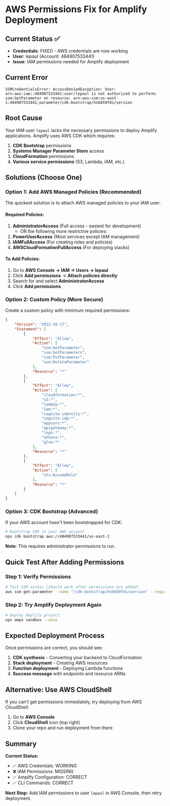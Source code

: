 # AWS Permissions Fix for Amplify Deployment

## Current Status ✅ 
- **Credentials**: FIXED - AWS credentials are now working
- **User**: lepaul (Account: 484907533441)
- **Issue**: IAM permissions needed for Amplify deployment

## Current Error
```
SSMCredentialsError: AccessDeniedException: User: arn:aws:iam::484907533441:user/lepaul is not authorized to perform: ssm:GetParameter on resource: arn:aws:ssm:us-east-1:484907533441:parameter/cdk-bootstrap/hnb659fds/version
```

## Root Cause
Your IAM user `lepaul` lacks the necessary permissions to deploy Amplify applications. Amplify uses AWS CDK which requires:
1. **CDK Bootstrap** permissions
2. **Systems Manager Parameter Store** access
3. **CloudFormation** permissions
4. **Various service permissions** (S3, Lambda, IAM, etc.)

## Solutions (Choose One)

### Option 1: Add AWS Managed Policies (Recommended)
The quickest solution is to attach AWS managed policies to your IAM user:

#### Required Policies:
1. **AdministratorAccess** (Full access - easiest for development)
   - OR the following more restrictive policies:
2. **PowerUserAccess** (Most services except IAM management)
3. **IAMFullAccess** (For creating roles and policies)
4. **AWSCloudFormationFullAccess** (For deploying stacks)

#### To Add Policies:
1. Go to **AWS Console → IAM → Users → lepaul**
2. Click **Add permissions** → **Attach policies directly**
3. Search for and select **AdministratorAccess**
4. Click **Add permissions**

### Option 2: Custom Policy (More Secure)
Create a custom policy with minimum required permissions:

```json
{
    "Version": "2012-10-17",
    "Statement": [
        {
            "Effect": "Allow",
            "Action": [
                "ssm:GetParameter",
                "ssm:GetParameters",
                "ssm:PutParameter",
                "ssm:DeleteParameter"
            ],
            "Resource": "*"
        },
        {
            "Effect": "Allow",
            "Action": [
                "cloudformation:*",
                "s3:*",
                "lambda:*",
                "iam:*",
                "cognito-identity:*",
                "cognito-idp:*",
                "appsync:*",
                "apigateway:*",
                "logs:*",
                "athena:*",
                "glue:*"
            ],
            "Resource": "*"
        },
        {
            "Effect": "Allow",
            "Action": [
                "sts:AssumeRole"
            ],
            "Resource": "*"
        }
    ]
}
```

### Option 3: CDK Bootstrap (Advanced)
If your AWS account hasn't been bootstrapped for CDK:

```bash
# Bootstrap CDK in your AWS account
npx cdk bootstrap aws://484907533441/us-east-1
```

**Note**: This requires administrator permissions to run.

## Quick Test After Adding Permissions

### Step 1: Verify Permissions
```bash
# Test SSM access (should work after permissions are added)
aws ssm get-parameter --name "/cdk-bootstrap/hnb659fds/version" --region us-east-1
```

### Step 2: Try Amplify Deployment Again
```bash
# Deploy Amplify project
npx ampx sandbox --once
```

## Expected Deployment Process
Once permissions are correct, you should see:
1. **CDK synthesis** - Converting your backend to CloudFormation
2. **Stack deployment** - Creating AWS resources
3. **Function deployment** - Deploying Lambda functions
4. **Success message** with endpoints and resource ARNs

## Alternative: Use AWS CloudShell
If you can't get permissions immediately, try deploying from AWS CloudShell:
1. Go to **AWS Console**
2. Click **CloudShell** icon (top right)
3. Clone your repo and run deployment from there

## Summary
**Current Status:**
- ✅ AWS Credentials: WORKING
- ❌ IAM Permissions: MISSING
- ✅ Amplify Configuration: CORRECT
- ✅ CLI Commands: CORRECT

**Next Step:** Add IAM permissions to user `lepaul` in AWS Console, then retry deployment.
